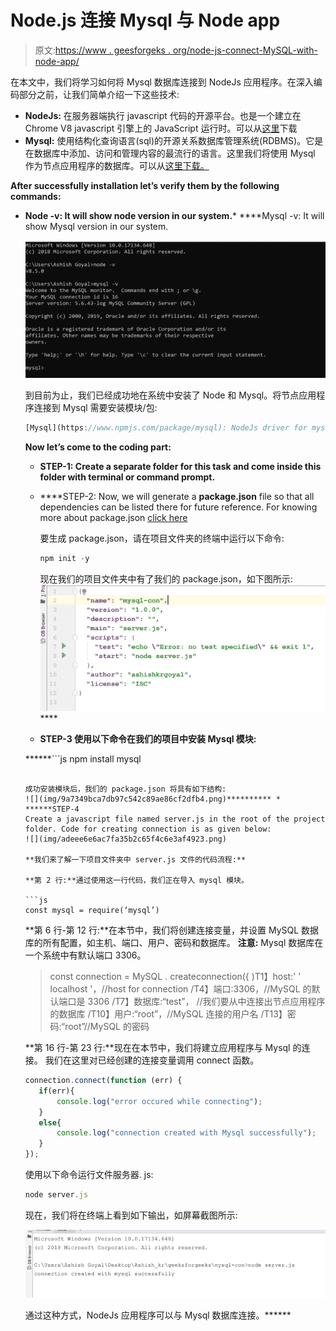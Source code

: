 # Node.js 连接 Mysql 与 Node app

> 原文:[https://www . geesforgeks . org/node-js-connect-MySQL-with-node-app/](https://www.geeksforgeeks.org/node-js-connect-mysql-with-node-app/)

在本文中，我们将学习如何将 Mysql 数据库连接到 NodeJs 应用程序。在深入编码部分之前，让我们简单介绍一下这些技术:

*   **NodeJs:** 在服务器端执行 javascript 代码的开源平台。也是一个建立在 Chrome V8 javascript 引擎上的 JavaScript 运行时。可以从[这里](https://nodejs.org/en/)下载
*   **Mysql:** 使用结构化查询语言(sql)的开源关系数据库管理系统(RDBMS)。它是在数据库中添加、访问和管理内容的最流行的语言。这里我们将使用 Mysql 作为节点应用程序的数据库。可以从[这里下载。](https://dev.mysql.com/downloads/mysql/5.6.html)

**After successfully installation let’s verify them by the following commands:**

*   **Node -v: It will show node version in our system.***   ****Mysql -v: It will show Mysql version in our system.

    ![](img/7dd74be873b52a6c6b0ce3ce4b86c340.png)

    到目前为止，我们已经成功地在系统中安装了 Node 和 Mysql。将节点应用程序连接到 Mysql 需要安装模块/包:

    ```js
    [Mysql](https://www.npmjs.com/package/mysql): NodeJs driver for mysql
    ```

    **Now let’s come to the coding part:**

    *   **STEP-1:
        Create a separate folder for this task and come inside this folder with terminal or command prompt.**
    *   ****STEP-2:
        Now, we will generate a **package.json** file so that all dependencies can be listed there for future reference.
        For knowing more about package.json [click here](https://www.geeksforgeeks.org/node-js-package-json/)

        要生成 package.json，请在项目文件夹的终端中运行以下命令:

        ```js
        npm init -y
        ```

        现在我们的项目文件夹中有了我们的 package.json，如下图所示:
        ![](img/13ca4f2cec6dda177a74bdf238275813.png)**** 
    *   ******STEP-3
        使用以下命令在我们的项目中安装 Mysql 模块:******

     ******```js
    npm install mysql
    ```

    成功安装模块后，我们的 package.json 将具有如下结构:
    ![](img/9a7349bca7db97c542c89ae86cf2dfb4.png)********** *   ******STEP-4
    Create a javascript file named server.js in the root of the project folder. Code for creating connection is as given below:
    ![](img/adeee6e6ac7fa35b2c65f4c6e3af4923.png)

    **我们来了解一下项目文件夹中 server.js 文件的代码流程:** 

    **第 2 行:**通过使用这一行代码，我们正在导入 mysql 模块。

    ```js
    const mysql = require(‘mysql’)
    ```

    **第 6 行-第 12 行:**在本节中，我们将创建连接变量，并设置 MySQL 数据库的所有配置，如主机、端口、用户、密码和数据库。
    **注意:** Mysql 数据库在一个系统中有默认端口 3306。

    > const connection = MySQL . createconnection({
    > )T1】host:' ' localhost '，//host for connection
    > /T4】端口:3306，//MySQL 的默认端口是 3306
    > /T7】数据库:“test”， //我们要从中连接出节点应用程序的数据库
    > /T10】用户:“root”，//MySQL 连接的用户名
    > /T13】密码:“root”//MySQL 的密码

    **第 16 行-第 23 行:**现在在本节中，我们将建立应用程序与 Mysql 的连接。
    我们在这里对已经创建的连接变量调用 connect 函数。

    ```js
    connection.connect(function (err) {
       if(err){
           console.log("error occured while connecting");
       }
       else{
           console.log("connection created with Mysql successfully");
       }
    });
    ```

    使用以下命令运行文件服务器. js:

    ```js
    node server.js
    ```

    现在，我们将在终端上看到如下输出，如屏幕截图所示:

    ![](img/545ef225c706f925a2cc40d4870f518d.png)

    通过这种方式，NodeJs 应用程序可以与 Mysql 数据库连接。******